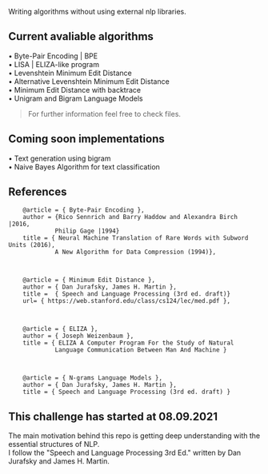 Writing algorithms without using external nlp libraries.

## Current avaliable algorithms
• Byte-Pair Encoding | BPE\
• LISA | ELIZA-like program\
• Levenshtein Minimum Edit Distance\
• Alternative Levenshtein Minimum Edit Distance\
• Minimum Edit Distance with backtrace\
• Unigram and Bigram Language Models

> For further information feel free to check files.

## Coming soon implementations
• Text generation using bigram\
• Naive Bayes Algorithm for text classification


## References
        @article = { Byte-Pair Encoding },
        author = {Rico Sennrich and Barry Haddow and Alexandra Birch |2016,
                 Philip Gage |1994}
        title = { Neural Machine Translation of Rare Words with Subword Units (2016),
                 A New Algorithm for Data Compression (1994)},
     
        
        
        @article = { Minimum Edit Distance },
        author = { Dan Jurafsky, James H. Martin },
        title =  { Speech and Language Processing (3rd ed. draft)}
        url= { https://web.stanford.edu/class/cs124/lec/med.pdf },
                          
        
        
        @article = { ELIZA },
        author = { Joseph Weizenbaum },
        title = { ELIZA A Computer Program For the Study of Natural
                 Language Communication Between Man And Machine }
        
        
        
        @article = { N-grams Language Models },
        author = { Dan Jurafsky, James H. Martin },
        title = { Speech and Language Processing (3rd ed. draft) }


## This challenge has started at 08.09.2021
The main motivation behind this repo is getting deep understanding with the essential structures of NLP.\
I follow the "Speech and Language Processing 3rd Ed." written by Dan Jurafsky and James H. Martin.
